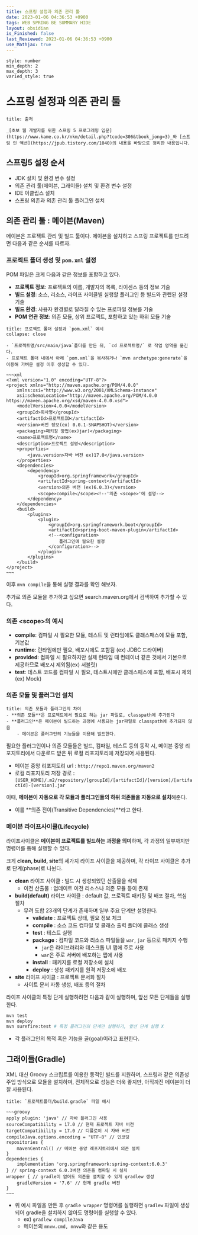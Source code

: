 ```yaml
---
title: 스프링 설정과 의존 관리 툴
date: 2023-01-06 04:36:53 +0900
tags: WEB SPRING BE SUMMARY HIDE
layout: obsidian
is_Finished: false
last_Reviewed: 2023-01-06 04:36:53 +0900
use_Mathjax: true
---
```


```toc
style: number
min_depth: 2
max_depth: 3
varied_style: true
```

# 스프링 설정과 의존 관리 툴

```ad-quote
title: 출처

_[초보 웹 개발자를 위한 스프링 5 프로그래밍 입문](https://www.kame.co.kr/nkm/detail.php?tcode=306&tbook_jong=3)_와 [스프링 인 액션](https://jpub.tistory.com/1040)의 내용을 바탕으로 정리한 내용입니다.
```

## 스프링5 설정 순서
- JDK 설치 및 환경 변수 설정
- 의존 관리 툴(메이븐, 그래이들) 설치 및 환경 변수 설정
- IDE 이클립스 설치
- 스프링 의존과 의존 관리 툴 플러그인 설치

## 의존 관리 툴 : 메이븐(Maven)

메이븐은 프로젝트 관리 및 빌드 툴이다.
메이븐을 설치하고 스프링 프로젝트를 만드려면 다음과 같은 순서를 따르자.

### 프로젝트 폴더 생성 및 `pom.xml` 설정
POM 파일은 크게 다음과 같은 정보를 포함하고 있다.
- **프로젝트 정보**: 프로젝트의 이름, 개발자의 목록, 라이센스 등의 정보 기술
- **빌드 설정**: 소스, 리소스, 라이프 사이클별 실행할 플러그인 등 빌드와 관련된 설정 기술
- **빌드 환경**: 사용자 환경별로 달라질 수 있는 프로파일 정보를 기술
- **POM 연관 정보**: 의존 모듈, 상위 프로젝트, 포함하고 있는 하위 모듈 기술

```ad-example
title: 프로젝트 폴더 설정과 `pom.xml` 예시
collapse: close

- `프로젝트명/src/main/java`폴더를 만든 뒤, `cd 프로젝트명/` 로 작업 영역을 옮긴다. 
- 프로젝트 폴더 내에서 아래 `pom.xml`을 복사하거나 `mvn archetype:generate`을 이용해 가벼운 설정 이후 생성할 수 있다.

~~~xml
<?xml version="1.0" encoding="UTF-8"?>
<project xmlns="http://maven.apache.org/POM/4.0.0"
    xmlns:xsi="http://www.w3.org/2001/XMLSchema-instance"
    xsi:schemaLocation="http://maven.apache.org/POM/4.0.0 https://maven.apache.org/xsd/maven-4.0.0.xsd">
    <modelVersion>4.0.0</modelVersion>
    <groupId>회사명</groupId>
    <artifactId>프로젝트ID</artifactId>
    <version>버전 정보(ex) 0.0.1-SNAPSHOT)</version>
    <packaging>패키징 방법(ex)jar)</packaging>
    <name>프로젝트명</name>
	<description>프로젝트 설명</description>
    <properties>
        <java.version>자바 버전 ex)17.0</java.version>
    </properties>
    <dependencies>
        <dependency>
            <groupId>org.springframework</groupId> 
            <artifactId>spring-context</artifactId>
            <version>의존 버전 (ex)6.0.3)</version>
            <scope>compile</scope><!--'의존 <scope>'에 설명-->
        </dependency>
    </dependencies>
    <build>
        <plugins>
            <plugin>
                <groupId>org.springframework.boot</groupId>
                <artifactId>spring-boot-maven-plugin</artifactId>
                <!--<configuration>
	                플러그인에 필요한 설정
                </configuration>-->
            </plugin>
        </plugins>
    </build>
</project>
~~~
```

이후 `mvn compile`을 통해 실행 결과를 확인 해보자.

추가로 의존 모듈을 추가하고 싶으면 search.maven.org에서 검색하여 추가할 수 있다.

### 의존 \<scope\>의 예시
- **compile**: 컴파일 시 필요한 모듈, 테스트 및 런타임에도 클래스패스에 모듈 포함, 기본값
- **runtime**: 런타임에만 필요, 배포시에도 포함됨 (ex) JDBC 드라이버)
- **provided**: 컴파일 시 필요하지만 실제 런타임 때 컨테이너 같은 것에서 기본으로 제공하므로 배포시 제외됨(ex) 서블릿)
- **test**: 테스트 코드를 컴파일 시 필요, 테스트시에만 클래스패스에 포함, 배포시 제외 (ex) Mock)

### 의존 모듈 및 플러그인 설치

```ad-seealso
title: 의존 모듈과 플러그인의 차이
- **의존 모듈**은 프로젝트에서 필요로 하는 jar 파일로, classpath에 추가된다
- **플러그인**은 메이븐이 빌드하는 과정에 사용되는 jar파일로 classpath에 추가되지 않음
	- 메이븐은 플러그인의 기능들을 이용해 빌드한다.
```

필요한 플러그인이나 의존 모듈들은 빌드, 컴파일, 테스트 등의 동작 시, 메이븐 중앙 리포지토리에서 다운로드 받은 뒤 로컬 리포지토리에 저장되어 사용된다.
- 메이븐 중앙 리포지토리 url : `http://repo1.maven.org/maven2`
- 로컬 리포지토리 저장 경로 : `[USER_HOME]/.m2/repository/[groupId]/[artifactId]/[version]/[artifactId]-[version].jar`

이때, **메이븐이 자동으로 각 모듈과 플러그인들의 하위 의존들을 자동으로 설치**해준다.
- 이를 **의존 전이(Transitive Dependencies)**라고 한다.

### 메이븐 라이프사이클(Lifecycle)

라이프사이클은 **메이븐이 프로젝트를 빌드하는 과정을 의미**하며, 각 과정의 일부까지만 명령어를 통해 실행할 수 있다.

크게 **clean, build, site**의 세가지 라이프 사이클을 제공하며, 각 라이프 사이클은 추가로 단계(phase)로 나뉜다.
- **clean** 라이프 사이클 : 빌드 시 생성되었던 산출물을 삭제
	- 이전 산출물 : 업데이트 이전 리소스나 의존 모듈 등이 존재
- **build(default)** 라이프 사이클 : default 값, 프로젝트 패키징 및 배포 절차, 핵심 절차
	- 무려 도합 23개의 단계가 존재하며 일부 주요 단계만 설명한다.
		- **validate** : 프로젝트 상태, 필요 정보 체크
		- **compile** : 소스 코드 컴파일 및 클래스 출력 폴더에 클래스 생성
		- **test** : 테스트 실행
		- **package** : 컴파일 코드와 리소스 파일들을 `war`, `jar` 등으로 패키지 수행
			- `jar`은 라이브러리와 데스크톱 UI 앱에 주로 사용
			- `war`은 주로 서버에 배포하는 앱에 사용
		- **install** : 패키지를 로컬 저장소에 설치
		- **deploy** : 생성 패키지를 원격 저장소에 배포
- **site** 라이프 사이클 : 프로젝트 문서화 절차
	- 사이트 문서 자동 생성, 배포 등의 절차

라이프 사이클의 특정 단계 실행하려면 다음과 같이 실행하며, 앞선 모든 단계들을 실행한다.
```bash
mvn test
mvn deploy
mvn surefire:test # 특정 플러그인의 단계만 실행하기, 앞선 단계 실행 X
```
- 각 플러그인의 목적 혹은 기능을 골(goal)이라고 표현한다.

## 그래이들(Gradle)

XML 대신 Groovy 스크립트를 이용한 동적인 빌드를 지원하며, 스프링과 같은 의존성 주입 방식으로 모듈을 설치하며, 전체적으로 성능은 더욱 좋지만, 아직까진 메이븐이 더 잘 사용된다.

```ad-example
title: `프로젝트폴더/build.gradle` 파일 예시

~~~groovy
apply plugin: 'java' // 자바 플러그인 사용
sourceCompatibility = 17.0 // 현재 프로젝트 자바 버전
targetCompatibility = 17.0 // 디플로이 시 자바 버전
compileJava.options.encoding = "UTF-8" // 인코딩
repositories {
	mavenCentral() // 메이븐 중앙 레포지토리에서 의존 설치
}
dependencies {
	implementation 'org.springframework:spring-context:6.0.3'
} // spring-context 6.0.3버전 의존을 컴파일 시 설치
wrapper { // gradle이 없어도 의존을 설치할 수 있게 gradlew 생성
	gradleVersion = '7.6' // 현재 gradle 버전
}
~~~
```
- 위 예시 파일을 만든 후 `gradle wrapper` 명령어를 실행하면 `gradlew` 파일이 생성되어 gradle을 설치하지 않아도 명령어를 실행할 수 있다.
	- ex) `gradlew compileJava`
	- 메이븐의 `mnvw.cmd, mnvw`와 같은 용도
